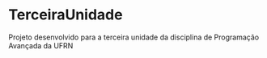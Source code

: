 # TerceiraUnidade
Projeto desenvolvido para a terceira unidade da disciplina de Programação Avançada da UFRN
